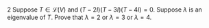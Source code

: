 2 Suppose $T \in \mathcal{L}(V)$ and $(T-2 I)(T-3 I)(T-4 I)=0$. Suppose $\lambda$ is an eigenvalue of $T$. Prove that $\lambda=2$ or $\lambda=3$ or $\lambda=4$.
